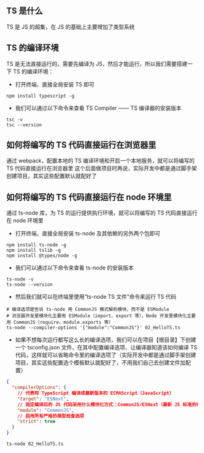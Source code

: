 ## TS 是什么

TS 是 JS 的超集，在 JS 的基础上主要增加了类型系统

## TS 的编译环境

TS 是无法直接运行的，需要先编译为 JS，然后才能运行，所以我们需要搭建一下 TS 的编译环境：

- 打开终端，直接全局安装 TS 即可

```
npm install typescript -g
```

- 我们可以通过以下命令来查看 TS Compiler —— TS 编译器的安装版本

```
tsc -v
tsc --version
```

## 如何将编写的 TS 代码直接运行在浏览器里

通过 webpack，配置本地的 TS 编译环境和开启一个本地服务，就可以将编写的 TS 代码直接运行在浏览器里
这个后面做项目时再说，实际开发中都是通过脚手架创建项目，其实这些配置默认就配好了

## 如何将编写的 TS 代码直接运行在 node 环境里

通过 ts-node 库，为 TS 的运行提供执行环境，就可以将编写的 TS 代码直接运行在 node 环境里

- 打开终端，直接全局安装 ts-node 及其依赖的另外两个包即可

```
npm install ts-node -g
npm install tslib -g
npm install @types/node -g
```

- 我们可以通过以下命令来查看 ts-node 的安装版本

```
ts-node -v
ts-node --version
```

- 然后我们就可以在终端里使用“ts-node TS 文件”命令来运行 TS 代码

```shell
# 编译选项是告诉 ts-node 用 CommonJS 模式解析模块，而不是 ESModule
# 浏览器开发里模块化主要用 ESModule（import、export 等），Node 开发里模块化主要用 CommonJS（require、module.exports 等）
ts-node --compiler-options '{"module":"CommonJS"}' 02_HelloTS.ts
```

- 如果不想每次运行都写这么长的编译选项，我们可以在项目【根目录】下创建一个 tsconfig.json 文件，在其中配置编译选项、让编译器知道该如何编译 TS 代码，这样就可以省略命令里的编译选项了（实际开发中都是通过脚手架创建项目，其实这些配置选个模板默认就配好了，不用我们自己去创建文件加配置）

```json
{
  "compilerOptions": {
    // 代表将 TypeScript 编译成最新版本的 ECMAScript（JavaScript）
    "target": "ESNext",
    // 指定编译后的 JS 代码采用什么模块化方式：CommonJS/ESNext（最新 JS 标准的模块化方式，如 ESModule）
    "module": "CommonJS",
    // 启用所有严格的类型检查选项
    "strict": true
  }
}
```

```shell
ts-node 02_HelloTS.ts
```
